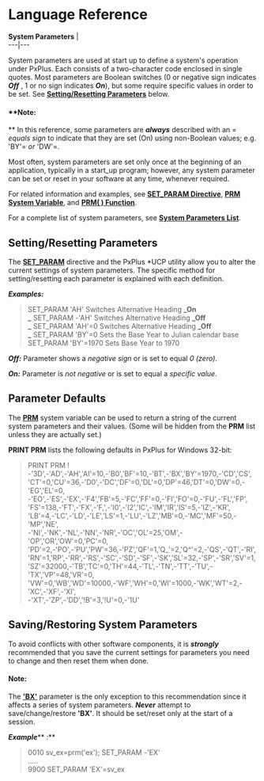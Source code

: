 # Language Reference

**System Parameters** |   
---|---  
  
System parameters are used at start up to define a system's operation under PxPlus. Each consists of a two-character code enclosed in single quotes. Most parameters are Boolean switches (0 or negative sign indicates **_Off_** , 1 or no sign indicates **_On_**), but some require specific values in order to be set. See **[Setting/Resetting Parameters](parameters.htm#Mark1)** below.

#### **Note:  
** In this reference, some parameters are **_always_** described with an = _equals sign_ to indicate that they are set (On) using non-Boolean values; e.g. 'BY'= _or_ 'DW'=.

Most often, system parameters are set only once at the beginning of an application, typically in a start_up program; however, any system parameter can be set or reset in your software at any time, whenever required.

For related information and examples, see [**SET_PARAM Directive**](directives/set_param.md), [**PRM System Variable**](variables/prm.md), and [**PRM( ) Function**](functions/prm.md).

For a complete list of system parameters, see **[System Parameters List](parameters%20list%20introduction.md)**.

##  Setting/Resetting Parameters

The **[SET_PARAM](directives/set_param.md)** directive and the PxPlus *UCP utility allow you to alter the current settings of system parameters. The specific method for setting/resetting each parameter is explained with each definition.

**_Examples:_**

> SET_PARAM 'AH' Switches Alternative Heading **_On  
> _** SET_PARAM -'AH' Switches Alternative Heading **_Off  
> _** SET_PARAM 'AH'=0 Switches Alternative Heading **_Off  
> _** SET_PARAM 'BY'=0 Sets the Base Year to Julian calendar base  
>  SET_PARAM 'BY'=1970 Sets Base Year to 1970

**_Off:_** Parameter shows a _negative sign_ or is set to equal _0_ _(zero)_.  
  
**_On:_** Parameter is _not negative_ or is set to equal a _specific value_.

##  Parameter Defaults

The [**PRM**](variables/prm.md) system variable can be used to return a string of the current system parameters and their values. (Some will be hidden from the **PRM** list unless they are actually set.)

**PRINT PRM** lists the following defaults in PxPlus for Windows 32-bit:

> PRINT PRM !   
> -'3D',-'AD',-'AH','AI'=10,-'B0','BF'=10,-'BT',-'BX','BY'=1970,-'CD','CS',  
>  'CT'=0,'CU'=36,-'D0',-'DC','DF'=0,'DL'=0,'DP'=46,'DT'=0,'DW'=0,-'EG','EL'=0,  
>  -'EO',-'ES',-'EX',-'F4','FB'=5,-'FC','FF'=0,-'FI','FO'=0,-'FU',-'FL','FP',  
>  'FS'=138,-'FT',-'FX',-'F,',-'I0',-'I2','IC',-'IM','IR','IS'=5,-'IZ',-'KR',  
>  'LB'=4,-'LC',-'LD',-'LE','LS'=1,-'LU',-'LZ','MB'=0,-'MC','MF'=50,-'MP','NE',  
>  -'NI',-'NK',-'NL',-'NN',-'NR',-'OC','OL'=25,'OM',-'OP','OR','OW'=0,'PC'=0,  
>  'PD'=2,-'PO',-'PU','PW'=36,-'PZ','QF'=1,'Q_'=2,'Q^'=2,-'QS',-'QT',-'RI',  
>  'RN'=1,'RP',-'RR',-'RS',-'SC',-'SD',-'SF',-'SK','SL'=32,-'SP',-'SR','SV'=1,  
>  'SZ'=32000,-'TB','TC'=0,'TH'=44,-'TL',-'TN',-'TT',-'TU',-'TX','VP'=48,'VR'=0,  
>  'VW'=0,'WB','WD'=10000,-'WF','WH'=0,'WI'=1000,-'WK','WT'=2,-'XC',-'XF',-'XI',  
>  -'XT',-'ZP',-'DD','!B'=3,'!U'=0,-'1U'

##  Saving/Restoring System Parameters

To avoid conflicts with other software components, it is **_strongly_** recommended that you save the current settings for parameters you need to change and then reset them when done.

#### **Note:**  
The **['BX'](parameters/bx.md)** parameter is the only exception to this recommendation since it affects a series of system parameters. **_Never_** attempt to save/change/restore **'BX'**. It should be set/reset only at the start of a session.

**_Example_**** _:_**

> 0010 sv_ex=prm('ex'); SET_PARAM -'EX'   
>  .....   
>  9900 SET_PARAM 'EX'=sv_ex
